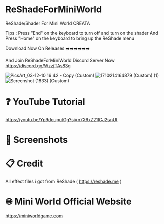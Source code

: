 # ReShadeForMiniWorld

ReShade/Shader For Mini World CREATA

Tips : Press "End" on the keyboard to turn off and turn on the shader And Press "Home" on the keyboard to bring up the ReShade menu

Download Now On Releases ➡️➡️➡️➡️➡️➡️

And Join ReShadeForMiniWorld Discord Server Now
https://discord.gg/WzzjTAs83g

![PicsArt_03-12-10 16 42 - Copy (Custom)](https://github.com/RicoJuly11/ReShadeForMiniWorld/assets/108964938/6094938d-23f2-4c65-a2ed-f36af3417b32) ![1710214164879 (Custom) (1)](https://github.com/RicoJuly11/ReShadeForMiniWorld/assets/108964938/e062d609-bafb-4baf-a99f-44de53417a9c) 
![Screenshot (1833) (Custom)](https://github.com/RicoJuly11/ReShadeForMiniWorld/assets/108964938/aca89aa5-bce9-42d3-a155-faa96973967b)


# ❓ YouTube Tutorial

https://youtu.be/Yp9dcuputGg?si=n7X6xZ21ICJ2snUt

# 📸 Screenshots

# 📋 Credit

All effect files i got from ReShade ( https://reshade.me )

# 🌐 Mini World Official Website

https://miniworldgame.com
